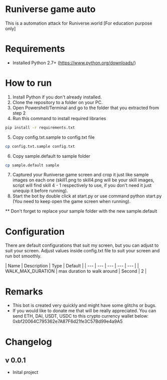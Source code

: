 # Runiverse game auto
This is a automation attack for Runiverse.world [For education purpose only]

# Requirements
- Installed Python 2.7+ (https://www.python.org/downloads/)

# How to run
1. Install Python if you don't already installed.
2. Clone the repository to a folder on your PC.
3. Open Powershell/Terminal and go to the folder that you extracted from step 2
4. Run this command to install required libraries
```bash
pip install -r requirements.txt
```
5. Copy config.txt.sample to config.txt file
```bash
cp config.txt.sample config.txt
```
6. Copy sample.default to sample folder
```bash
cp sample.default sample
```
7. Captured your Runiverse game screen and crop it just like sample images on each one (skill1.png to skill4.png will be your skill images, script will find skill 4 - 1 respectively to use, if you don't need it just unequip it before running).
8. Start the bot by double click at start.py or use command python start.py (You need to keep open the game screen when running).

** Don't forget to replace your sample folder with the new sample.default

# Configuration
There are default configurations that suit my screen, but you can adjust to suit your screen.
Adjust values inside config.txt file to suit your screen and run bot smoothly.

| Name | Description | Type | Default |
| --- | --- | --- | --- | --- |
| WALK_MAX_DURATION | max duration to walk around  | Second | 2 |

# Remarks
- This bot is created very quickly and might have some glitchs or bugs.
- If you would like to donate me that will be really appreciated. You can send ETH, DAI, USDT, USDC to this crypto currency wallet below:
  0xbf20064C795362e7A87F6d21fe3C57Bd99e4a9A5

# Changelog
## v 0.0.1
+ Inital project
